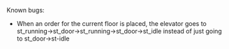 Known bugs:

* When an order for the current floor is placed, the elevator goes to
	st_running->st_door->st_running->st_door->st_idle
  instead of just going to st_door->st-idle

